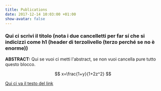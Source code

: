 ```yaml
---
title: Publications
date: 2017-12-14 10:03:00 +01:00
show-avatar: false
---
```


### Qui ci scrivi il titolo (nota i due cancelletti per far sí che si indicizzi come h1 (header di terzolivello (terzo perché se no è enorme))

**ABSTRACT:** Qui se vuoi ci metti l'abstract, se non vuoi cancella pure tutto questo blocco.

$$ x=\frac{1+y}{1+2z^2} $$

[Qui ci va il testo del link](http://equicivaillink.com)
